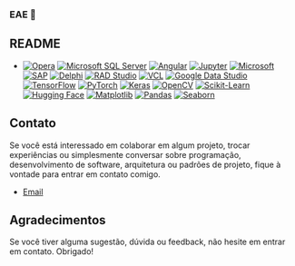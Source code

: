 ### EAE 👋
## README


- [![Opera](https://img.shields.io/badge/Opera-FF1B2D?style=for-the-badge&logo=Opera&logoColor=white)](https://www.opera.com/)
[![Microsoft SQL Server](https://img.shields.io/badge/Microsoft%20SQL%20Server-CC2927?style=for-the-badge&logo=microsoft%20sql%20server&logoColor=white)](https://www.microsoft.com/en-us/sql-server)
[![Angular](https://img.shields.io/badge/Angular-DD0031?style=for-the-badge&logo=angular&logoColor=white)](https://angular.io/)
[![Jupyter](https://img.shields.io/badge/Jupyter-F37626.svg?&style=for-the-badge&logo=Jupyter&logoColor=white)](https://jupyter.org/)
[![Microsoft](https://img.shields.io/badge/Microsoft-666666?style=for-the-badge&logo=microsoft&logoColor=white)](https://www.microsoft.com/)
[![SAP](https://img.shields.io/badge/SAP-0FAAFF?style=for-the-badge&logo=sap&logoColor=white)](https://www.sap.com/)
[![Delphi](https://img.shields.io/badge/Delphi-EE1F35?style=for-the-badge&logo=delphi&logoColor=white)](https://www.embarcadero.com/br/products/delphi)
[![RAD Studio](https://img.shields.io/badge/RAD%20Studio-10.4%20Sydney-EE1F35?style=for-the-badge&logo=delphi&logoColor=white)](https://www.embarcadero.com/br/products/rad-studio)
[![VCL](https://img.shields.io/badge/VCL-Visual%20Component%20Library-EE1F35?style=for-the-badge&logo=delphi&logoColor=white)](https://docwiki.embarcadero.com/RADStudio/Sydney/en/Visual_Component_Library)
[![Google Data Studio](https://img.shields.io/badge/Google%20Data%20Studio-4285F4?style=for-the-badge&logo=google%20data%20studio&logoColor=white)](https://datastudio.google.com/)
[![TensorFlow](https://img.shields.io/badge/TensorFlow-FF6F00?style=for-the-badge&logo=tensorflow&logoColor=white)](https://www.tensorflow.org/)
[![PyTorch](https://img.shields.io/badge/PyTorch-EE4C2C?style=for-the-badge&logo=pytorch&logoColor=white)](https://pytorch.org/)
[![Keras](https://img.shields.io/badge/Keras-D00000?style=for-the-badge&logo=keras&logoColor=white)](https://keras.io/)
[![OpenCV](https://img.shields.io/badge/OpenCV-5C3EE8?style=for-the-badge&logo=opencv&logoColor=white)](https://opencv.org/)
[![Scikit-Learn](https://img.shields.io/badge/Scikit--Learn-F7931E?style=for-the-badge&logo=scikit-learn&logoColor=white)](https://scikit-learn.org/)
[![Hugging Face](https://img.shields.io/badge/Hugging%20Face-FF6600?style=for-the-badge&logo=huggingface&logoColor=white)](https://huggingface.co/)
[![Matplotlib](https://img.shields.io/badge/Matplotlib-003C71?style=for-the-badge&logo=matplotlib&logoColor=white)](https://matplotlib.org/)
[![Pandas](https://img.shields.io/badge/Pandas-150458?style=for-the-badge&logo=pandas&logoColor=white)](https://pandas.pydata.org/)
[![Seaborn](https://img.shields.io/badge/Seaborn-6D7D8F?style=for-the-badge&logo=seaborn&logoColor=white)](https://seaborn.pydata.org/)





## Contato

Se você está interessado em colaborar em algum projeto, trocar experiências ou simplesmente conversar sobre programação, desenvolvimento de software, arquitetura ou padrões de projeto, fique à vontade para entrar em contato comigo.


- [Email](jpedropsss@gmail.com)

## Agradecimentos

Se você tiver alguma sugestão, dúvida ou feedback, não hesite em entrar em contato. Obrigado!

